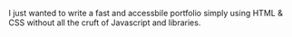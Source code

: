 I just wanted to write a fast and accessbile portfolio simply using HTML & CSS without all the cruft of Javascript and libraries.